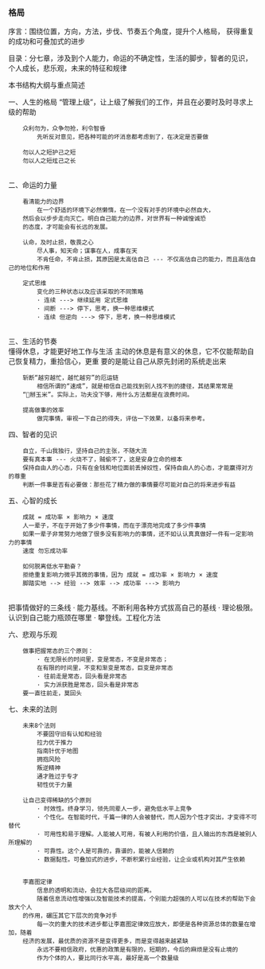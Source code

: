 ### 格局

序言：围绕位置，方向，方法，步伐、节奏五个角度，提升个人格局，
获得重复的成功和可叠加式的进步

目录：分七章，涉及到个人能力，命运的不确定性，生活的脚步，智者的见识，
个人成长，悲乐观，未来的特征和规律

本书结构大纲与重点简述

一、人生的格局
		“管理上级”，让上级了解我们的工作，并且在必要时及时寻求上级的帮助

		众利勿为，众争勿抢，利令智昏
			先听反对意见，把各种可能的坏消息都考虑到了，在决定是否要做
	
		勿以人之短护己之短
		勿以人之短炫己之长


​		
二、命运的力量

		看清能力的边界
			在一个舒适的环境下必然懒惰，在一个没有对手的环境中必然自大，
		然后会以步步走向灭亡。明白自己能力的边界，对世界有一种诚惶诚恐
		的态度，才可能会有长远的发展。
		
		认命，及时止损，敬畏之心
			尽人事，知天命；谋事在人，成事在天
			不肯任命，不肯止损，其原因是太高估自己 --- 不仅高估自己的能力，而且高估自己的地位和作用
		
		定式思维
			变化的三种状态以及应该采取的不同策略
			· 连续 ---> 继续延用 定式思维
			· 间断 ---> 停下，思考，换一种思维模式
			· 连续 但逆向 ---> 停下，思考，换一种思维模式


​		
三、生活的节奏
​		
		懂得休息，才能更好地工作与生活
			主动的休息是有意义的休息，它不仅能帮助自己恢复精力，重拾信心，更重
		要的是能让自己从原先封闭的系统走出来
		
		斩断“越穷越忙，越忙越穷”的厄运链
			相信所谓的“速成”，就是相信自己能找到别人找不到的捷径，其结果常常是
		“🐻掰玉米”。实际上，功夫没下够，用什么方法都是在浪费时间。
		
		提高做事的效率
			做完事情，审视一下自己的得失，评估一下效果，以备将来参考。

四、智者的见识

		自立，千山我独行，坚持自己的主张，不随大流
		要有真本事 --- 火烧不了，贼偷不了，这是安身立命的根本
		保持自由人的心态，只有在金钱和地位面前丢掉奴性，保持自由人的心态，才能赢得对方的尊重
		判断一件事是否有必要做：那些花了精力做的事情要尽可能对自己的将来进步有益

五、心智的成长

		成就 = 成功率 × 影响力 × 速度
		人一辈子，不在于开始了多少件事情，而在于漂亮地完成了多少件事情
		如果一辈子非常努力地做了很多没有影响力的事情，还不如认认真真做好一件有一定影响力的事情
		速度 勿忘成功率
		
		如何脱离低水平勤奋？
		拒绝重复影响力微乎其微的事情，因为 成就 = 成功率 × 影响力 × 速度
		脚踏实地 --> 经验 --> 效率 --> 成功率 ---> 影响力


​		
		把事情做好的三条线
			· 能力基线。不断利用各种方式拔高自己的基线
			· 理论极限。认识到自己能力瓶颈在哪里
			· 攀登线。工程化方法

六、悲观与乐观
		
		做事把握常态的三个原则：
			· 在无限长的时间里，变是常态，不变是非常态；
			在有限的时间里，不变和渐变是常态，巨变是非常态
			· 往前走是常态，回头看是非常态
			· 实力派获胜是常态，回头看是非常态
		要一直往前走，莫回头

七、未来的法则
		
		未来8个法则
			不要固守旧有认知和经验
			拉力优于推力
			指南针优于地图
			拥抱风险
			叛逆精神
			通才胜过于专才
			韧性优于力量  
	
		让自己变得稀缺的5个原则
			· 时效性。终身学习，领先同辈人一步，避免低水平上竞争
			· 个性化。在智能时代，千篇一律的人会被替代，而人因为个性才突出，才变得不可替代
			· 可用性和易于理解。人能被人可用，有被人利用的价值，且人输出的东西是被别人所理解的
			· 可靠性。这个人是可靠的，靠谱的，能被人信赖的
			· 数据黏性。可叠加式的进步，不断积累行业经验，让企业或机构对其产生依赖


		李嘉图定律
			信息的透明和流动，会拉大各层级间的距离。
			随着信息流动性增强以及智能技术的提高，个别能力超强的人可以在技术的帮助下会放大个人
		的作用，碾压其它下层次的竞争对手
			每一次的重大的技术进步都让李嘉图定律效应放大，即便是各种资源总体的数量在增加，随着
		经济的发展，最优质的资源不是变得更多，而是变得越来越紧缺
			永远不要相信政府，优惠的政策是有限的，短期的，今后的麻烦是没有止境的
			作为个体的人，要比同行水平高，最好是高一个数量级


​	

​	




​	
​	
​	
​	
​	
​	
​	
​	
​	
​	
​	
​	